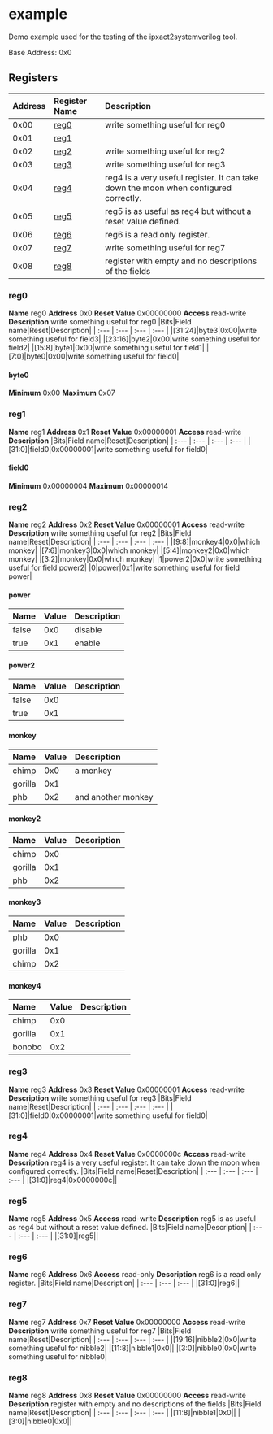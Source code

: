 
# example


Demo example used for the testing of the ipxact2systemverilog tool.

Base Address: 0x0


## Registers

|Address|Register Name|Description|
| :--- | :--- | :--- |
|0x00|[reg0](#reg0)|write something useful for reg0|
|0x01|[reg1](#reg1)||
|0x02|[reg2](#reg2)|write something useful for reg2|
|0x03|[reg3](#reg3)|write something useful for reg3|
|0x04|[reg4](#reg4)|reg4 is a very useful register. It can take down the moon when configured correctly.|
|0x05|[reg5](#reg5)|reg5 is as useful as reg4 but without a reset value defined.|
|0x06|[reg6](#reg6)|reg6 is a read only register.|
|0x07|[reg7](#reg7)|write something useful for reg7|
|0x08|[reg8](#reg8)|register with empty and no descriptions of the fields|

### reg0

**Name** reg0
**Address** 0x0
**Reset Value** 0x00000000
**Access** read-write
**Description** write something useful for reg0
|Bits|Field name|Reset|Description|
| :--- | :--- | :--- | :--- |
|[31:24]|byte3|0x00|write something useful for field3|
|[23:16]|byte2|0x00|write something useful for field2|
|[15:8]|byte1|0x00|write something useful for field1|
|[7:0]|byte0|0x00|write something useful for field0|

#### byte0

**Minimum** 0x00
**Maximum** 0x07

### reg1

**Name** reg1
**Address** 0x1
**Reset Value** 0x00000001
**Access** read-write
**Description** 
|Bits|Field name|Reset|Description|
| :--- | :--- | :--- | :--- |
|[31:0]|field0|0x00000001|write something useful for field0|

#### field0

**Minimum** 0x00000004
**Maximum** 0x00000014

### reg2

**Name** reg2
**Address** 0x2
**Reset Value** 0x00000001
**Access** read-write
**Description** write something useful for reg2
|Bits|Field name|Reset|Description|
| :--- | :--- | :--- | :--- |
|[9:8]|monkey4|0x0|which monkey|
|[7:6]|monkey3|0x0|which monkey|
|[5:4]|monkey2|0x0|which monkey|
|[3:2]|monkey|0x0|which monkey|
|1|power2|0x0|write something useful for field power2|
|0|power|0x1|write something useful for field power|

#### power

|Name|Value|Description|
| :--- | :--- | :--- |
|false|0x0|disable|
|true|0x1|enable|

#### power2

|Name|Value|Description|
| :--- | :--- | :--- |
|false|0x0||
|true|0x1||

#### monkey

|Name|Value|Description|
| :--- | :--- | :--- |
|chimp|0x0|a monkey|
|gorilla|0x1||
|phb|0x2|and another monkey|

#### monkey2

|Name|Value|Description|
| :--- | :--- | :--- |
|chimp|0x0||
|gorilla|0x1||
|phb|0x2||

#### monkey3

|Name|Value|Description|
| :--- | :--- | :--- |
|phb|0x0||
|gorilla|0x1||
|chimp|0x2||

#### monkey4

|Name|Value|Description|
| :--- | :--- | :--- |
|chimp|0x0||
|gorilla|0x1||
|bonobo|0x2||

### reg3

**Name** reg3
**Address** 0x3
**Reset Value** 0x00000001
**Access** read-write
**Description** write something useful for reg3
|Bits|Field name|Reset|Description|
| :--- | :--- | :--- | :--- |
|[31:0]|field0|0x00000001|write something useful for field0|

### reg4

**Name** reg4
**Address** 0x4
**Reset Value** 0x0000000c
**Access** read-write
**Description** reg4 is a very useful register. It can take down the moon when configured correctly.
|Bits|Field name|Reset|Description|
| :--- | :--- | :--- | :--- |
|[31:0]|reg4|0x0000000c||

### reg5

**Name** reg5
**Address** 0x5
**Access** read-write
**Description** reg5 is as useful as reg4 but without a reset value defined.
|Bits|Field name|Description|
| :--- | :--- | :--- |
|[31:0]|reg5||

### reg6

**Name** reg6
**Address** 0x6
**Access** read-only
**Description** reg6 is a read only register.
|Bits|Field name|Description|
| :--- | :--- | :--- |
|[31:0]|reg6||

### reg7

**Name** reg7
**Address** 0x7
**Reset Value** 0x00000000
**Access** read-write
**Description** write something useful for reg7
|Bits|Field name|Reset|Description|
| :--- | :--- | :--- | :--- |
|[19:16]|nibble2|0x0|write something useful for nibble2|
|[11:8]|nibble1|0x0||
|[3:0]|nibble0|0x0|write something useful for nibble0|

### reg8

**Name** reg8
**Address** 0x8
**Reset Value** 0x00000000
**Access** read-write
**Description** register with empty and no descriptions of the fields
|Bits|Field name|Reset|Description|
| :--- | :--- | :--- | :--- |
|[11:8]|nibble1|0x0||
|[3:0]|nibble0|0x0||
